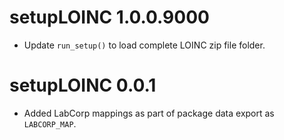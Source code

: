 # setupLOINC 1.0.0.9000  

* Update `run_setup()` to load complete LOINC zip file folder.  

# setupLOINC 0.0.1

* Added LabCorp mappings as part of package data export as 
`LABCORP_MAP`.  


